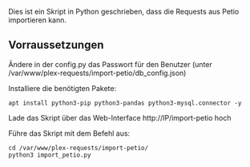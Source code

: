 Dies ist ein Skript in Python geschrieben, dass die Requests aus Petio importieren kann.

## Vorraussetzungen
Ändere in der config.py das Passwort für den Benutzer (unter /var/www/plex-requests/import-petio/db_config.json)

Installiere die benötigten Pakete:
```
apt install python3-pip python3-pandas python3-mysql.connector -y
```
Lade das Skript über das Web-Interface http://IP/import-petio hoch

Führe das Skript mit dem Befehl aus:
```
cd /var/www/plex-requests/import-petio/
python3 import_petio.py
```